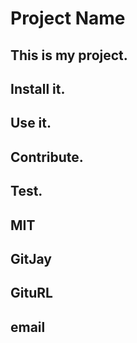 
  # Project Name
  ## This is my project.
  ## Install it.
  ## Use it.
  ## Contribute.
  ## Test.
  ## MIT
  ## GitJay
  ## GituRL
  ## email
